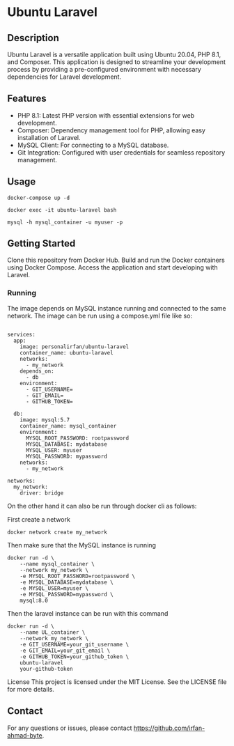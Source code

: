 # Ubuntu Laravel

## Description
Ubuntu Laravel is a versatile application built using Ubuntu 20.04, PHP 8.1, and Composer. This application is designed to streamline your development process by providing a pre-configured environment with necessary dependencies for Laravel development.

## Features
- PHP 8.1: Latest PHP version with essential extensions for web development.
- Composer: Dependency management tool for PHP, allowing easy installation of Laravel.
- MySQL Client: For connecting to a MySQL database.
- Git Integration: Configured with user credentials for seamless repository management.

## Usage
`docker-compose up -d`

`docker exec -it ubuntu-laravel bash`

`mysql -h mysql_container -u myuser -p`

## Getting Started
Clone this repository from Docker Hub.
Build and run the Docker containers using Docker Compose.
Access the application and start developing with Laravel.

### Running
The image depends on MySQL instance running and connected to the same network.
The image can be run using a compose.yml file like so:
```

services:
  app:
    image: personalirfan/ubuntu-laravel
    container_name: ubuntu-laravel
    networks:
      - my_network
    depends_on:
      - db
    environment:
      - GIT_USERNAME=
      - GIT_EMAIL=
      - GITHUB_TOKEN=

  db:
    image: mysql:5.7
    container_name: mysql_container
    environment:
      MYSQL_ROOT_PASSWORD: rootpassword
      MYSQL_DATABASE: mydatabase
      MYSQL_USER: myuser
      MYSQL_PASSWORD: mypassword
    networks:
      - my_network

networks:
  my_network:
    driver: bridge
```

On the other hand it can also be run through docker cli as follows:

First create a network

```
docker network create my_network
```

Then make sure that the MySQL instance is running

```
docker run -d \
    --name mysql_container \
    --network my_network \
    -e MYSQL_ROOT_PASSWORD=rootpassword \
    -e MYSQL_DATABASE=mydatabase \
    -e MYSQL_USER=myuser \
    -e MYSQL_PASSWORD=mypassword \
    mysql:8.0
```

Then the laravel instance can be run with this command

```
docker run -d \
    --name UL_container \
    --network my_network \
    -e GIT_USERNAME=your_git_username \
    -e GIT_EMAIL=your_git_email \
    -e GITHUB_TOKEN=your_github_token \
    ubuntu-laravel
    your-github-token
```


License
This project is licensed under the MIT License. See the LICENSE file for more details.

## Contact
For any questions or issues, please contact https://github.com/irfan-ahmad-byte.